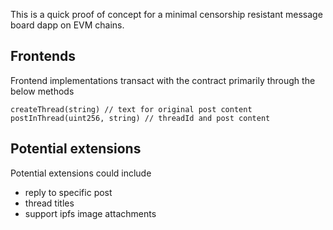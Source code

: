 This is a quick proof of concept for a minimal censorship resistant message board dapp on EVM chains.

## Frontends

Frontend implementations transact with the contract primarily through the below methods

```
createThread(string) // text for original post content
postInThread(uint256, string) // threadId and post content
```

## Potential extensions

Potential extensions could include
- reply to specific post
- thread titles
- support ipfs image attachments
